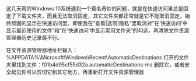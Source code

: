 这几天用的Windows 10系统遇到一个莫名奇妙的问题，就是在快速访问里总是固定了下载文件夹，而且无法取消固定，其它文件夹都正常就是它不能取消固定，始终顽固的显示在快速访问里。即使我在“查看|选项|隐私"里取消对”在‘快速访问’中显示最近使用的文件”和“在‘快速访问’中显示常用文件夹”的勾选，再清除文件资源管理器历史记录最不行。

在文件资源管理器地址栏输入：%APPDATA%\Microsoft\Windows\Recent\AutomaticDestinations
打开的文件夹里找到文件：f01b4d95cf55d32a.automaticDestinations-ms
删除它，或者安全起见你可以剪切它到其它地方，再重新打开文件资源管理器

